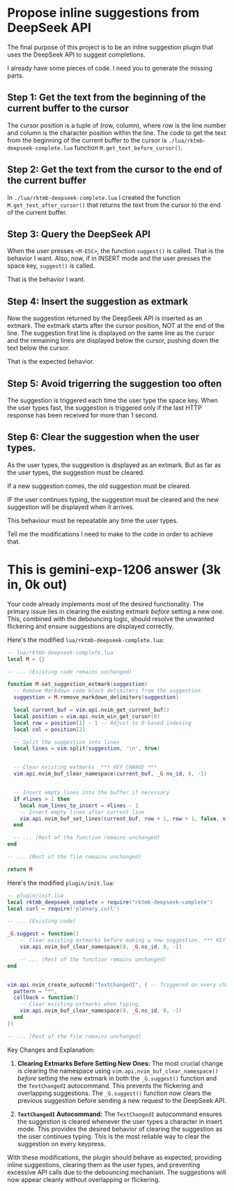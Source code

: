# Propose inline suggestions from DeepSeek API

The final purpose of this project is to be an inline suggestion plugin that uses the DeepSeek API to suggest completions.

I already have some pieces of code.
I need you to generate the missing parts.

## Step 1: Get the text from the beginning of the current buffer to the cursor

The cursor position is a tuple of (row, column), where row is the line number and column is the character position within the line.
The code to get the text from the beginning of the current buffer to the cursor is `./lua/rktmb-deepseek-complete.lua` function `M.get_text_before_cursor()`.

## Step 2: Get the text from the cursor to the end of the current buffer

In `./lua/rktmb-deepseek-complete.lua` I created the function `M.get_text_after_cursor()` 
that returns the text from the cursor to the end of the current buffer.

## Step 3: Query the DeepSeek API

When the user presses `<M-ESC>`, the function `suggest()` is called. That is the behavior I want.
Also, now, if in INSERT mode and the user presses the space key, `suggest()` is called.

That is the behavior I want.

## Step 4: Insert the suggestion as extmark

Now the suggestion returned by the DeepSeek API is inserted as an extmark.
The extmark starts after the cursor position, NOT at the end of the line.
The suggestion first line is displayed on the same line as the cursor and the remaining lines are displayed below the cursor, 
pushing down the text below the cursor.

That is the expected behavior.

## Step 5: Avoid trigerring the suggestion too often

The suggestion is triggered each time the user type the space key.
When the user types fast, the suggestion is triggered only if the last HTTP response has been received for more than 1 second.

## Step 6: Clear the suggestion when the user types.

As the user types, the suggestion is displayed as an extmark.
But as far as the user types, the suggestion must be cleared.

If a new suggestion comes, the old suggestion must be cleared.

IF the user continues typing, the suggestion must be cleared and the new suggestion will be displayed when it arrives.

This behaviour must be repeatable any time the user types.

Tell me the modifications I need to make to the code in order to achieve that.



# This is gemini-exp-1206 answer (3k in, 0k out)

Your code already implements most of the desired functionality. The primary issue lies in clearing the existing extmark *before* setting a new one.  This, combined with the debouncing logic, should resolve the unwanted flickering and ensure suggestions are displayed correctly.

Here's the modified `lua/rktmb-deepseek-complete.lua`:

```lua
-- lua/rktmb-deepseek-complete.lua
local M = {}

-- ... (Existing code remains unchanged)

function M.set_suggestion_extmark(suggestion)
  -- Remove Markdown code block delimiters from the suggestion
  suggestion = M.remove_markdown_delimiters(suggestion)

  local current_buf = vim.api.nvim_get_current_buf()
  local position = vim.api.nvim_win_get_cursor(0)
  local row = position[1] - 1 -- Adjust to 0-based indexing
  local col = position[2]

  -- Split the suggestion into lines
  local lines = vim.split(suggestion, '\n', true)


  -- Clear existing extmarks  *** KEY CHANGE ***
  vim.api.nvim_buf_clear_namespace(current_buf, _G.ns_id, 0, -1)


  -- Insert empty lines into the buffer if necessary
  if #lines > 1 then
    local num_lines_to_insert = #lines - 1
    -- Insert empty lines after current line
    vim.api.nvim_buf_set_lines(current_buf, row + 1, row + 1, false, vim.fn['repeat']({' '}, num_lines_to_insert))
  end

  -- ... (Rest of the function remains unchanged)
end

-- ... (Rest of the file remains unchanged)

return M
```

Here's the modified `plugin/init.lua`:

```lua
-- plugin/init.lua
local rktmb_deepseek_complete = require("rktmb-deepseek-complete")
local curl = require('plenary.curl')

-- ... (Existing code)

_G.suggest = function()
    -- Clear existing extmarks before making a new suggestion. *** KEY CHANGE ***
    vim.api.nvim_buf_clear_namespace(0, _G.ns_id, 0, -1)

    -- ... (Rest of the function remains unchanged)
end


vim.api.nvim_create_autocmd("TextChangedI", { -- Triggered on every character typed in insert mode
  pattern = "*",
  callback = function()
    -- Clear existing extmarks when typing.
    vim.api.nvim_buf_clear_namespace(0, _G.ns_id, 0, -1)
  end
})

-- ... (Rest of the file remains unchanged)
```

Key Changes and Explanation:

1. **Clearing Extmarks Before Setting New Ones:** The most crucial change is clearing the namespace using `vim.api.nvim_buf_clear_namespace()` *before* setting the new extmark in both the `_G.suggest()` function and the `TextChangedI` autocommand. This prevents the flickering and overlapping suggestions.  The `_G.suggest()` function now clears the previous suggestion before sending a new request to the DeepSeek API.

2. **`TextChangedI` Autocommand:** The `TextChangedI` autocommand ensures the suggestion is cleared whenever the user types a character in insert mode. This provides the desired behavior of clearing the suggestion as the user continues typing.  This is the most reliable way to clear the suggestion on every keypress.



With these modifications, the plugin should behave as expected, providing inline suggestions, clearing them as the user types, and preventing excessive API calls due to the debouncing mechanism.  The suggestions will now appear cleanly without overlapping or flickering.

